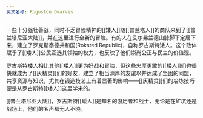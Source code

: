 ```yaml
---
英文名称: Roguston Dwarves
---
```

一些十分强壮善战，同时不乏冒险精神的[[矮人]]随[[普兰塔人]]的商队来到了[[普兰塔尼亚大陆]]，并在这里进行全新的冒险。有的人在艾尔弗兰德山脉脚下定居下来，建立了罗克斯泰德共和国(Roksted Republic)，自称罗古斯特矮人。这个政体赋予了[[矮人]]公民互选其领袖的权力，也反映了他们崇尚公正与民主的价值观。 

罗古斯特矮人相比其他[[矮人]]更为好战和冒险，但这些忠厚勇敢的[[矮人]]们也很快就成为了[[灰精灵]]们的好友，建立了相当深厚的友谊以并达成了坚固的同盟，共享资源与知识，尤其在锻造技艺上有着显著的影响——[[灰精灵]]们的冶炼技巧便是从罗古斯特[[矮人]]这里学来的。 

[[普兰塔尼亚大陆]]，罗古斯特[[矮人]]是知名的游历者和战士，无论是在矿坑还是战场上，他们的名声都无人不晓。